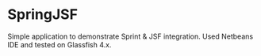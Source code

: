 # SpringJSF

Simple application to demonstrate Sprint & JSF integration. Used Netbeans IDE and tested on Glassfish 4.x.
